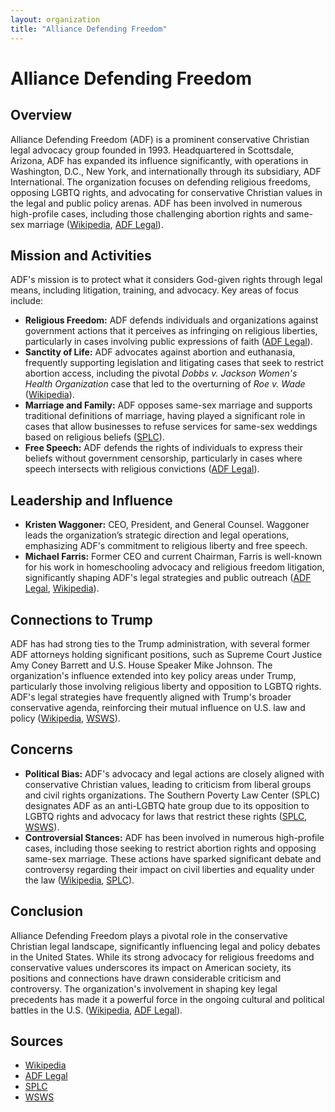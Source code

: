 ```yaml
---
layout: organization
title: "Alliance Defending Freedom"
---
```


# Alliance Defending Freedom

## Overview
Alliance Defending Freedom (ADF) is a prominent conservative Christian legal advocacy group founded in 1993. Headquartered in Scottsdale, Arizona, ADF has expanded its influence significantly, with operations in Washington, D.C., New York, and internationally through its subsidiary, ADF International. The organization focuses on defending religious freedoms, opposing LGBTQ rights, and advocating for conservative Christian values in the legal and public policy arenas. ADF has been involved in numerous high-profile cases, including those challenging abortion rights and same-sex marriage ([Wikipedia](https://en.wikipedia.org/wiki/Alliance_Defending_Freedom), [ADF Legal](https://adflegal.org)).

## Mission and Activities
ADF's mission is to protect what it considers God-given rights through legal means, including litigation, training, and advocacy. Key areas of focus include:
- **Religious Freedom:** ADF defends individuals and organizations against government actions that it perceives as infringing on religious liberties, particularly in cases involving public expressions of faith ([ADF Legal](https://adflegal.org)).
- **Sanctity of Life:** ADF advocates against abortion and euthanasia, frequently supporting legislation and litigating cases that seek to restrict abortion access, including the pivotal *Dobbs v. Jackson Women's Health Organization* case that led to the overturning of *Roe v. Wade* ([Wikipedia](https://en.wikipedia.org/wiki/Alliance_Defending_Freedom)).
- **Marriage and Family:** ADF opposes same-sex marriage and supports traditional definitions of marriage, having played a significant role in cases that allow businesses to refuse services for same-sex weddings based on religious beliefs ([SPLC](https://www.splcenter.org)).
- **Free Speech:** ADF defends the rights of individuals to express their beliefs without government censorship, particularly in cases where speech intersects with religious convictions ([ADF Legal](https://adflegal.org)).

## Leadership and Influence
- **Kristen Waggoner:** CEO, President, and General Counsel. Waggoner leads the organization’s strategic direction and legal operations, emphasizing ADF's commitment to religious liberty and free speech.
- **Michael Farris:** Former CEO and current Chairman, Farris is well-known for his work in homeschooling advocacy and religious freedom litigation, significantly shaping ADF's legal strategies and public outreach ([ADF Legal](https://adflegal.org), [Wikipedia](https://en.wikipedia.org/wiki/Alliance_Defending_Freedom)).

## Connections to Trump
ADF has had strong ties to the Trump administration, with several former ADF attorneys holding significant positions, such as Supreme Court Justice Amy Coney Barrett and U.S. House Speaker Mike Johnson. The organization's influence extended into key policy areas under Trump, particularly those involving religious liberty and opposition to LGBTQ rights. ADF's legal strategies have frequently aligned with Trump's broader conservative agenda, reinforcing their mutual influence on U.S. law and policy ([Wikipedia](https://en.wikipedia.org/wiki/Alliance_Defending_Freedom), [WSWS](https://www.wsws.org)).

## Concerns
- **Political Bias:** ADF's advocacy and legal actions are closely aligned with conservative Christian values, leading to criticism from liberal groups and civil rights organizations. The Southern Poverty Law Center (SPLC) designates ADF as an anti-LGBTQ hate group due to its opposition to LGBTQ rights and advocacy for laws that restrict these rights ([SPLC](https://www.splcenter.org), [WSWS](https://www.wsws.org)).
- **Controversial Stances:** ADF has been involved in numerous high-profile cases, including those seeking to restrict abortion rights and opposing same-sex marriage. These actions have sparked significant debate and controversy regarding their impact on civil liberties and equality under the law ([Wikipedia](https://en.wikipedia.org/wiki/Alliance_Defending_Freedom), [SPLC](https://www.splcenter.org)).

## Conclusion
Alliance Defending Freedom plays a pivotal role in the conservative Christian legal landscape, significantly influencing legal and policy debates in the United States. While its strong advocacy for religious freedoms and conservative values underscores its impact on American society, its positions and connections have drawn considerable criticism and controversy. The organization's involvement in shaping key legal precedents has made it a powerful force in the ongoing cultural and political battles in the U.S. ([Wikipedia](https://en.wikipedia.org/wiki/Alliance_Defending_Freedom), [ADF Legal](https://adflegal.org)).

## Sources
- [Wikipedia](https://en.wikipedia.org/wiki/Alliance_Defending_Freedom)
- [ADF Legal](https://adflegal.org)
- [SPLC](https://www.splcenter.org)
- [WSWS](https://www.wsws.org)
